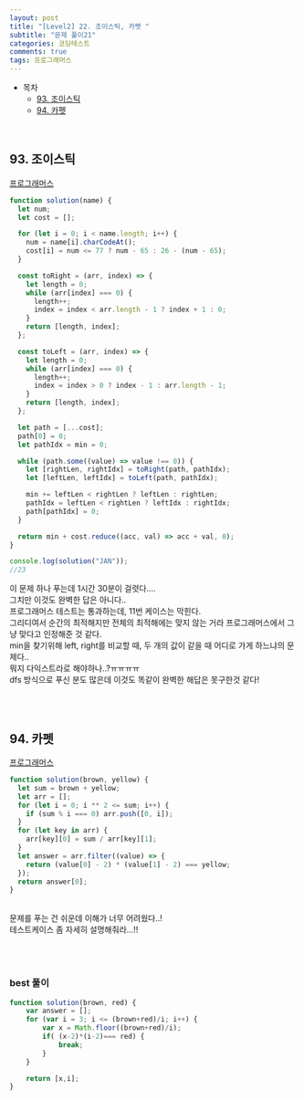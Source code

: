 ```yaml
---
layout: post
title: "[Level2] 22. 조이스틱, 카펫 "
subtitle: "문제 풀이21"
categories: 코딩테스트
comments: true
tags: 프로그래머스
---
```


- 목차
  - [93. 조이스틱](#)
  - [94. 카펫](#)

<br>

## 93. 조이스틱

[프로그래머스](https://programmers.co.kr/learn/courses/30/lessons/42860) <br>


```js
function solution(name) {
  let num;
  let cost = [];

  for (let i = 0; i < name.length; i++) {
    num = name[i].charCodeAt();
    cost[i] = num <= 77 ? num - 65 : 26 - (num - 65);
  }

  const toRight = (arr, index) => {
    let length = 0;
    while (arr[index] === 0) {
      length++;
      index = index < arr.length - 1 ? index + 1 : 0;
    }
    return [length, index];
  };

  const toLeft = (arr, index) => {
    let length = 0;
    while (arr[index] === 0) {
      length++;
      index = index > 0 ? index - 1 : arr.length - 1;
    }
    return [length, index];
  };

  let path = [...cost];
  path[0] = 0;
  let pathIdx = min = 0;

  while (path.some((value) => value !== 0)) {
    let [rightLen, rightIdx] = toRight(path, pathIdx);
    let [leftLen, leftIdx] = toLeft(path, pathIdx);

    min += leftLen < rightLen ? leftLen : rightLen;
    pathIdx = leftLen < rightLen ? leftIdx : rightIdx;
    path[pathIdx] = 0;
  }

  return min + cost.reduce((acc, val) => acc + val, 0);
}

console.log(solution("JAN"));
//23

```

이 문제 하나 푸는데 1시간 30분이 걸렷다....<br>
그치만 이것도 완벽한 답은 아니다..<br>
프로그래머스 테스트는 통과하는데, 11번 케이스는 막힌다.<br>
그리디여서 순간의 최적해지만 전체의 최적해에는 맞지 않는 거라 프로그래머스에서 그냥 맞다고 인정해준 것 같다.<br>
min을 찾기위해 left, right를 비교할 때, 두 개의 값이 같을 때 어디로 가게 하느냐의 문제다..<br>
뭐지 다익스트라로 해야하나..?ㅠㅠㅠㅠ<br>
dfs 방식으로 푸신 분도 많은데 이것도 똑같이 완벽한 해답은 못구한것 같다!<br>


<br><br>


## 94. 카펫

[프로그래머스](https://programmers.co.kr/learn/courses/30/lessons/42842) <br>


```js
function solution(brown, yellow) {
  let sum = brown + yellow;
  let arr = [];
  for (let i = 0; i ** 2 <= sum; i++) {
    if (sum % i === 0) arr.push([0, i]);
  }
  for (let key in arr) {
    arr[key][0] = sum / arr[key][1];
  }
  let answer = arr.filter((value) => {
    return (value[0] - 2) * (value[1] - 2) === yellow;
  });
  return answer[0];
}
```
<br>
문제를 푸는 건 쉬운데 이해가 너무 어려웠다..!<br>
테스트케이스 좀 자세히 설명해줘라...!!<br>

<br><br>

### best 풀이

```js
function solution(brown, red) {
    var answer = [];
    for (var i = 3; i <= (brown+red)/i; i++) {
        var x = Math.floor((brown+red)/i);
        if( (x-2)*(i-2)=== red) {
            break;
        }
    }

    return [x,i];
}

```


